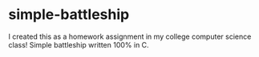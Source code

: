# simple-battleship
I created this as a homework assignment in my college computer science class! Simple battleship written 100% in C.
